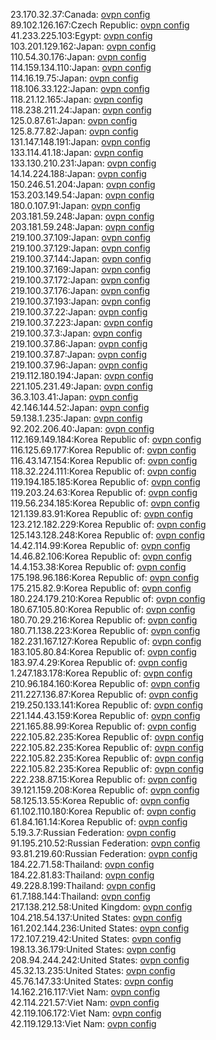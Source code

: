 23.170.32.37:Canada: [ovpn config](vpn/23_170_32_37.ovpn)  
89.102.126.167:Czech Republic: [ovpn config](vpn/89_102_126_167.ovpn)  
41.233.225.103:Egypt: [ovpn config](vpn/41_233_225_103.ovpn)  
103.201.129.162:Japan: [ovpn config](vpn/103_201_129_162.ovpn)  
110.54.30.176:Japan: [ovpn config](vpn/110_54_30_176.ovpn)  
114.159.134.110:Japan: [ovpn config](vpn/114_159_134_110.ovpn)  
114.16.19.75:Japan: [ovpn config](vpn/114_16_19_75.ovpn)  
118.106.33.122:Japan: [ovpn config](vpn/118_106_33_122.ovpn)  
118.21.12.165:Japan: [ovpn config](vpn/118_21_12_165.ovpn)  
118.238.211.24:Japan: [ovpn config](vpn/118_238_211_24.ovpn)  
125.0.87.61:Japan: [ovpn config](vpn/125_0_87_61.ovpn)  
125.8.77.82:Japan: [ovpn config](vpn/125_8_77_82.ovpn)  
131.147.148.191:Japan: [ovpn config](vpn/131_147_148_191.ovpn)  
133.114.41.18:Japan: [ovpn config](vpn/133_114_41_18.ovpn)  
133.130.210.231:Japan: [ovpn config](vpn/133_130_210_231.ovpn)  
14.14.224.188:Japan: [ovpn config](vpn/14_14_224_188.ovpn)  
150.246.51.204:Japan: [ovpn config](vpn/150_246_51_204.ovpn)  
153.203.149.54:Japan: [ovpn config](vpn/153_203_149_54.ovpn)  
180.0.107.91:Japan: [ovpn config](vpn/180_0_107_91.ovpn)  
203.181.59.248:Japan: [ovpn config](vpn/203_181_59_248.ovpn)  
203.181.59.248:Japan: [ovpn config](vpn/203_181_59_248.ovpn)  
219.100.37.109:Japan: [ovpn config](vpn/219_100_37_109.ovpn)  
219.100.37.129:Japan: [ovpn config](vpn/219_100_37_129.ovpn)  
219.100.37.144:Japan: [ovpn config](vpn/219_100_37_144.ovpn)  
219.100.37.169:Japan: [ovpn config](vpn/219_100_37_169.ovpn)  
219.100.37.172:Japan: [ovpn config](vpn/219_100_37_172.ovpn)  
219.100.37.176:Japan: [ovpn config](vpn/219_100_37_176.ovpn)  
219.100.37.193:Japan: [ovpn config](vpn/219_100_37_193.ovpn)  
219.100.37.22:Japan: [ovpn config](vpn/219_100_37_22.ovpn)  
219.100.37.223:Japan: [ovpn config](vpn/219_100_37_223.ovpn)  
219.100.37.3:Japan: [ovpn config](vpn/219_100_37_3.ovpn)  
219.100.37.86:Japan: [ovpn config](vpn/219_100_37_86.ovpn)  
219.100.37.87:Japan: [ovpn config](vpn/219_100_37_87.ovpn)  
219.100.37.96:Japan: [ovpn config](vpn/219_100_37_96.ovpn)  
219.112.180.194:Japan: [ovpn config](vpn/219_112_180_194.ovpn)  
221.105.231.49:Japan: [ovpn config](vpn/221_105_231_49.ovpn)  
36.3.103.41:Japan: [ovpn config](vpn/36_3_103_41.ovpn)  
42.146.144.52:Japan: [ovpn config](vpn/42_146_144_52.ovpn)  
59.138.1.235:Japan: [ovpn config](vpn/59_138_1_235.ovpn)  
92.202.206.40:Japan: [ovpn config](vpn/92_202_206_40.ovpn)  
112.169.149.184:Korea Republic of: [ovpn config](vpn/112_169_149_184.ovpn)  
116.125.69.177:Korea Republic of: [ovpn config](vpn/116_125_69_177.ovpn)  
116.43.147.154:Korea Republic of: [ovpn config](vpn/116_43_147_154.ovpn)  
118.32.224.111:Korea Republic of: [ovpn config](vpn/118_32_224_111.ovpn)  
119.194.185.185:Korea Republic of: [ovpn config](vpn/119_194_185_185.ovpn)  
119.203.24.63:Korea Republic of: [ovpn config](vpn/119_203_24_63.ovpn)  
119.56.234.185:Korea Republic of: [ovpn config](vpn/119_56_234_185.ovpn)  
121.139.83.91:Korea Republic of: [ovpn config](vpn/121_139_83_91.ovpn)  
123.212.182.229:Korea Republic of: [ovpn config](vpn/123_212_182_229.ovpn)  
125.143.128.248:Korea Republic of: [ovpn config](vpn/125_143_128_248.ovpn)  
14.42.114.99:Korea Republic of: [ovpn config](vpn/14_42_114_99.ovpn)  
14.46.82.106:Korea Republic of: [ovpn config](vpn/14_46_82_106.ovpn)  
14.4.153.38:Korea Republic of: [ovpn config](vpn/14_4_153_38.ovpn)  
175.198.96.186:Korea Republic of: [ovpn config](vpn/175_198_96_186.ovpn)  
175.215.82.9:Korea Republic of: [ovpn config](vpn/175_215_82_9.ovpn)  
180.224.179.210:Korea Republic of: [ovpn config](vpn/180_224_179_210.ovpn)  
180.67.105.80:Korea Republic of: [ovpn config](vpn/180_67_105_80.ovpn)  
180.70.29.216:Korea Republic of: [ovpn config](vpn/180_70_29_216.ovpn)  
180.71.138.223:Korea Republic of: [ovpn config](vpn/180_71_138_223.ovpn)  
182.231.167.127:Korea Republic of: [ovpn config](vpn/182_231_167_127.ovpn)  
183.105.80.84:Korea Republic of: [ovpn config](vpn/183_105_80_84.ovpn)  
183.97.4.29:Korea Republic of: [ovpn config](vpn/183_97_4_29.ovpn)  
1.247.183.178:Korea Republic of: [ovpn config](vpn/1_247_183_178.ovpn)  
210.96.184.160:Korea Republic of: [ovpn config](vpn/210_96_184_160.ovpn)  
211.227.136.87:Korea Republic of: [ovpn config](vpn/211_227_136_87.ovpn)  
219.250.133.141:Korea Republic of: [ovpn config](vpn/219_250_133_141.ovpn)  
221.144.43.159:Korea Republic of: [ovpn config](vpn/221_144_43_159.ovpn)  
221.165.88.99:Korea Republic of: [ovpn config](vpn/221_165_88_99.ovpn)  
222.105.82.235:Korea Republic of: [ovpn config](vpn/222_105_82_235.ovpn)  
222.105.82.235:Korea Republic of: [ovpn config](vpn/222_105_82_235.ovpn)  
222.105.82.235:Korea Republic of: [ovpn config](vpn/222_105_82_235.ovpn)  
222.105.82.235:Korea Republic of: [ovpn config](vpn/222_105_82_235.ovpn)  
222.238.87.15:Korea Republic of: [ovpn config](vpn/222_238_87_15.ovpn)  
39.121.159.208:Korea Republic of: [ovpn config](vpn/39_121_159_208.ovpn)  
58.125.13.55:Korea Republic of: [ovpn config](vpn/58_125_13_55.ovpn)  
61.102.110.180:Korea Republic of: [ovpn config](vpn/61_102_110_180.ovpn)  
61.84.161.14:Korea Republic of: [ovpn config](vpn/61_84_161_14.ovpn)  
5.19.3.7:Russian Federation: [ovpn config](vpn/5_19_3_7.ovpn)  
91.195.210.52:Russian Federation: [ovpn config](vpn/91_195_210_52.ovpn)  
93.81.219.60:Russian Federation: [ovpn config](vpn/93_81_219_60.ovpn)  
184.22.71.58:Thailand: [ovpn config](vpn/184_22_71_58.ovpn)  
184.22.81.83:Thailand: [ovpn config](vpn/184_22_81_83.ovpn)  
49.228.8.199:Thailand: [ovpn config](vpn/49_228_8_199.ovpn)  
61.7.188.144:Thailand: [ovpn config](vpn/61_7_188_144.ovpn)  
217.138.212.58:United Kingdom: [ovpn config](vpn/217_138_212_58.ovpn)  
104.218.54.137:United States: [ovpn config](vpn/104_218_54_137.ovpn)  
161.202.144.236:United States: [ovpn config](vpn/161_202_144_236.ovpn)  
172.107.219.42:United States: [ovpn config](vpn/172_107_219_42.ovpn)  
198.13.36.179:United States: [ovpn config](vpn/198_13_36_179.ovpn)  
208.94.244.242:United States: [ovpn config](vpn/208_94_244_242.ovpn)  
45.32.13.235:United States: [ovpn config](vpn/45_32_13_235.ovpn)  
45.76.147.33:United States: [ovpn config](vpn/45_76_147_33.ovpn)  
14.162.216.117:Viet Nam: [ovpn config](vpn/14_162_216_117.ovpn)  
42.114.221.57:Viet Nam: [ovpn config](vpn/42_114_221_57.ovpn)  
42.119.106.172:Viet Nam: [ovpn config](vpn/42_119_106_172.ovpn)  
42.119.129.13:Viet Nam: [ovpn config](vpn/42_119_129_13.ovpn)  
